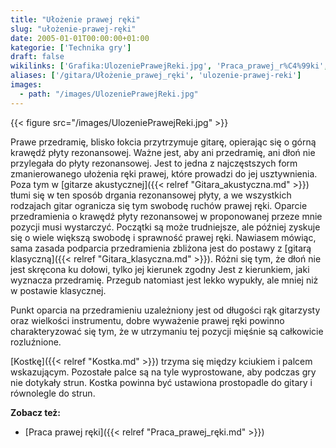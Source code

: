 ```yaml
---
title: "Ułożenie prawej ręki"
slug: "ułożenie-prawej-ręki"
date: 2005-01-01T00:00:00+01:00
kategorie: ['Technika gry']
draft: false
wikilinks: ['Grafika:UlozeniePrawejReki.jpg', 'Praca_prawej_r%C4%99ki', 'gitara_akustyczna', 'gitara_klasyczna', 'kostka']
aliases: ['/gitara/Ułożenie_prawej_ręki', 'ulozenie-prawej-reki']
images:
  - path: "/images/UlozeniePrawejReki.jpg"
---
```

{{< figure src="/images/UlozeniePrawejReki.jpg" >}}

Prawe przedramię, blisko łokcia przytrzymuje gitarę, opierając się o
górną krawędź płyty rezonansowej. Ważne jest, aby ani przedramię, ani
dłoń nie przylegała do płyty rezonansowej. Jest to jedna z
najczęstszych form zmanierowanego ułożenia ręki prawej, które prowadzi
do jej usztywnienia. Poza tym w [gitarze
akustycznej]({{< relref "Gitara_akustyczna.md" >}}) tłumi się w ten sposób
drgania rezonansowej płyty, a we wszystkich rodzajach gitar ogranicza
się tym swobodę ruchów prawej ręki. Oparcie przedramienia o krawędź
płyty rezonansowej w proponowanej przeze mnie pozycji musi wystarczyć.
Początki są może trudniejsze, ale później zyskuje się o wiele większą
swobodę i sprawność prawej ręki. Nawiasem mówiąc, sama zasada podparcia
przedramienia zbliżona jest do postawy z [gitarą
klasyczną]({{< relref "Gitara_klasyczna.md" >}}). Różni się tym, że dłoń nie
jest skręcona ku dołowi, tylko jej kierunek zgodny Jest z kierunkiem,
jaki wyznacza przedramię. Przegub natomiast jest lekko wypukły, ale
mniej niż w postawie klasycznej.

Punkt oparcia na przedramieniu uzależniony jest od długości rąk
gitarzysty oraz wielkości instrumentu, dobre wyważenie prawej ręki
powinno charakteryzować się tym, że w utrzymaniu tej pozycji mięśnie są
całkowicie rozluźnione.

[Kostkę]({{< relref "Kostka.md" >}}) trzyma się między kciukiem i palcem
wskazującym. Pozostałe palce są na tyle wyprostowane, aby podczas gry
nie dotykały strun. Kostka powinna być ustawiona prostopadle do gitary i
równolegle do strun.

**Zobacz też:**

  - [Praca prawej ręki]({{< relref "Praca_prawej_ręki.md" >}})


